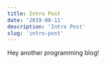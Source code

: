 ```yaml
---
title: Intro Post
date: '2019-08-11'
description: 'Intro Post'
slug: 'intro-post'
---
```


Hey another programming blog!